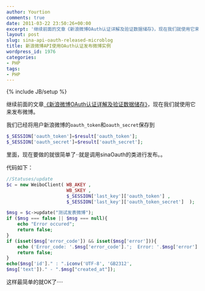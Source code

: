 ```yaml
---
author: Yourtion
comments: true
date: 2011-03-22 23:50:26+00:00
excerpt: '继续前面的文章《新浪微博OAuth认证详解及验证数据储存》，现在我们就使用它来发布微博具体实现代码。'
layout: post
slug: sina-api-oauth-released-microblog
title: 新浪微博API使用OAuth认证发布微博实例
wordpress_id: 1976
categories:
- PHP
tags:
- PHP
---
```

{% include JB/setup %}

继续前面的文章[《新浪微博OAuth认证详解及验证数据储存》](/sina-oauth-verification-storage.html)，现在我们就使用它来发布微博。

我们已经将用户新浪微博的```oauth_token```和```oauth_secret```保存到

```php
$_SESSION['oauth_token']=$result['oauth_token'];
$_SESSION['oauth_secret']=$result['oauth_secret'];
```

里面，现在要做的就很简单了··就是调用sinaOauth的类进行发布。。

代码如下：

```php
//Statuses/update
$c = new WeiboClient( WB_AKEY , 
                      WB_SKEY , 
                      $_SESSION['last_key']['oauth_token'] , 
                      $_SESSION['last_key']['oauth_token_secret']  );

$msg = $c->update("测试发表微博");
if ($msg === false || $msg === null){
	echo "Error occured";
	return false;
}
if (isset($msg['error_code']) && isset($msg['error'])){
	echo ('Error_code: '.$msg['error_code'].';  Error: '.$msg['error'] );
	return false;
} 
echo($msg['id']." : ".iconv('UTF-8', 'GB2312',
$msg['text'])." - ".$msg["created_at"]);
```

这样最简单的就OK了····
